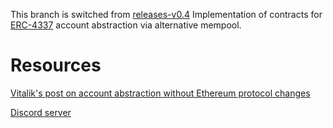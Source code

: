 This branch is switched from [releases-v0.4](https://github.com/BaaS-Team/account-abstraction/tree/releases/v0.4)
Implementation of contracts for [ERC-4337](https://eips.ethereum.org/EIPS/eip-4337) account abstraction via alternative mempool.

# Resources

[Vitalik's post on account abstraction without Ethereum protocol changes](https://medium.com/infinitism/erc-4337-account-abstraction-without-ethereum-protocol-changes-d75c9d94dc4a)

[Discord server](http://discord.gg/fbDyENb6Y9)
